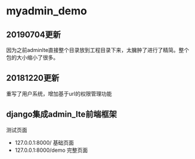# myadmin_demo

## 20190704更新
因为之前adminlte直接整个目录放到工程目录下来，太臃肿了进行了精简。整个包的大小缩小了很多。

## 20181220更新
重写了用户系统，增加基于url的权限管理功能

## django集成admin_lte前端框架
测试页面 
- 127.0.0.1:8000/ 基础页面
- 127.0.0.1:8000/demo 完整页面


